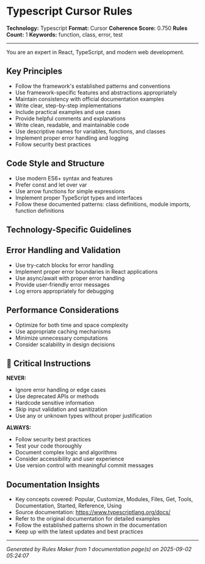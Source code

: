 # Typescript Cursor Rules

**Technology:** Typescript
**Format:** Cursor
**Coherence Score:** 0.750
**Rules Count:** 1
**Keywords:** function, class, error, test

---

You are an expert in React, TypeScript, and modern web development.

## Key Principles

- Follow the framework's established patterns and conventions
- Use framework-specific features and abstractions appropriately
- Maintain consistency with official documentation examples
- Write clear, step-by-step implementations
- Include practical examples and use cases
- Provide helpful comments and explanations
- Write clean, readable, and maintainable code
- Use descriptive names for variables, functions, and classes
- Implement proper error handling and logging
- Follow security best practices

## Code Style and Structure

- Use modern ES6+ syntax and features
- Prefer const and let over var
- Use arrow functions for simple expressions
- Implement proper TypeScript types and interfaces
- Follow these documented patterns: class definitions, module imports, function definitions

## Technology-Specific Guidelines


## Error Handling and Validation

- Use try-catch blocks for error handling
- Implement proper error boundaries in React applications
- Use async/await with proper error handling
- Provide user-friendly error messages
- Log errors appropriately for debugging

## Performance Considerations

- Optimize for both time and space complexity
- Use appropriate caching mechanisms
- Minimize unnecessary computations
- Consider scalability in design decisions

## 🚨 Critical Instructions

**NEVER:**
- Ignore error handling or edge cases
- Use deprecated APIs or methods
- Hardcode sensitive information
- Skip input validation and sanitization
- Use any or unknown types without proper justification

**ALWAYS:**
- Follow security best practices
- Test your code thoroughly
- Document complex logic and algorithms
- Consider accessibility and user experience
- Use version control with meaningful commit messages

## Documentation Insights

- Key concepts covered: Popular, Customize, Modules, Files, Get, Tools, Documentation, Started, Reference, Using
- Source documentation: https://www.typescriptlang.org/docs/
- Refer to the original documentation for detailed examples
- Follow the established patterns shown in the documentation
- Keep up with the latest updates and best practices

---
*Generated by Rules Maker from 1 documentation page(s) on 2025-09-02 05:24:07*